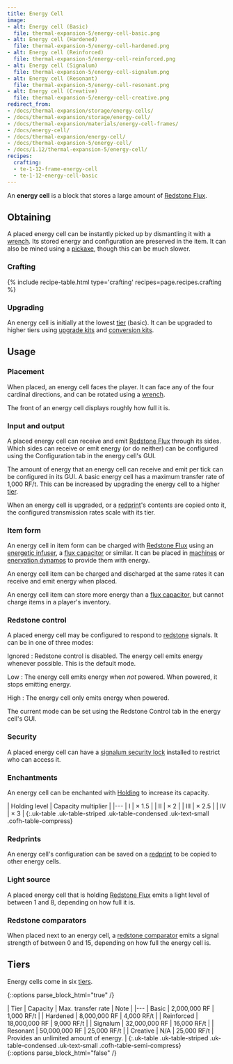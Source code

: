 ```yaml
---
title: Energy Cell
image:
- alt: Energy cell (Basic)
  file: thermal-expansion-5/energy-cell-basic.png
- alt: Energy cell (Hardened)
  file: thermal-expansion-5/energy-cell-hardened.png
- alt: Energy cell (Reinforced)
  file: thermal-expansion-5/energy-cell-reinforced.png
- alt: Energy cell (Signalum)
  file: thermal-expansion-5/energy-cell-signalum.png
- alt: Energy cell (Resonant)
  file: thermal-expansion-5/energy-cell-resonant.png
- alt: Energy cell (Creative)
  file: thermal-expansion-5/energy-cell-creative.png
redirect_from:
- /docs/thermal-expansion/storage/energy-cells/
- /docs/thermal-expansion/storage/energy-cell/
- /docs/thermal-expansion/materials/energy-cell-frames/
- /docs/energy-cell/
- /docs/thermal-expansion/energy-cell/
- /docs/thermal-expansion-5/energy-cell/
- /docs/1.12/thermal-expansion-5/energy-cell/
recipes:
  crafting:
  - te-1-12-frame-energy-cell
  - te-1-12-energy-cell-basic
---
```


An **energy cell** is a block that stores a large amount of [Redstone
Flux](/docs/redstone-flux/).


Obtaining
---------

A placed energy cell can be instantly picked up by dismantling it with a
[wrench](../../wrenches/). Its stored energy and configuration are preserved in
the item. It can also be mined using a
[pickaxe](https://minecraft.wiki/w/Pickaxe), though this can be much
slower.

### Crafting
{% include recipe-table.html type='crafting' recipes=page.recipes.crafting %}

### Upgrading
An energy cell is initially at the lowest [tier](#tiers) (basic). It can be
upgraded to higher tiers using [upgrade kits](../../thermal-foundation/upgrade-kits/) and
[conversion kits](../../thermal-foundation/conversion-kits/).


Usage
-----

### Placement
When placed, an energy cell faces the player. It can face any of the four
cardinal directions, and can be rotated using a [wrench](../../wrenches/).

The front of an energy cell displays roughly how full it is.

### Input and output
A placed energy cell can receive and emit [Redstone Flux](/docs/redstone-flux/)
through its sides. Which sides can receive or emit energy (or do neither) can be
configured using the Configuration tab in the energy cell's GUI.

The amount of energy that an energy cell can receive and emit per tick can be
configured in its GUI. A basic energy cell has a maximum transfer rate of 1,000
RF/t. This can be increased by upgrading the energy cell to a higher
[tier](#tiers).

When an energy cell is upgraded, or a [redprint](../../thermal-foundation/redprint/)'s contents are
copied onto it, the configured transmission rates scale with its tier.

### Item form
An energy cell in item form can be charged with [Redstone
Flux](/docs/redstone-flux/) using an [energetic
infuser](../energetic-infuser/), a [flux capacitor](../flux-capacitor/) or
similar. It can be placed in
[machines](../machines/) or [enervation dynamos](../enervation-dynamo/) to
provide them with energy.

An energy cell item can be charged and discharged at the same rates it can
receive and emit energy when placed.

An energy cell item can store more energy than a [flux
capacitor](../flux-capacitor/), but cannot charge items in a player's
inventory.

### Redstone control
A placed energy cell may be configured to respond to
[redstone](https://minecraft.wiki/w/Redstone) signals. It can be in one
of three modes:

Ignored
: Redstone control is disabled. The energy cell emits energy whenever possible.
This is the default mode.

Low
: The energy cell emits energy when *not* powered. When powered, it stops
emitting energy.

High
: The energy cell only emits energy when powered.

The current mode can be set using the Redstone Control tab in the energy cell's
GUI.

### Security
A placed energy cell can have a [signalum security
lock](../../thermal-foundation/signalum-security-lock/) installed to restrict who can access it.

### Enchantments
An energy cell can be enchanted with [Holding](../../cofh-core/holding/) to increase its
capacity.

| Holding level | Capacity multiplier |
|---
| I | × 1.5 |
| II | × 2 |
| III | × 2.5 |
| IV | × 3 |
{:.uk-table .uk-table-striped .uk-table-condensed .uk-text-small .cofh-table-compress}

### Redprints
An energy cell's configuration can be saved on a [redprint](../../thermal-foundation/redprint/) to
be copied to other energy cells.

### Light source
A placed energy cell that is holding [Redstone Flux](/docs/redstone-flux/) emits
a light level of between 1 and 8, depending on how full it is.

### Redstone comparators
When placed next to an energy cell, a [redstone
comparator](https://minecraft.wiki/w/Redstone_Comparator) emits a signal
strength of between 0 and 15, depending on how full the energy cell is.


Tiers
-----

Energy cells come in six [tiers](../../thermal-foundation/tiers/).

{::options parse_block_html="true" /}
<div class="uk-overflow-container">
| Tier | Capacity | Max. transfer rate | Note |
|---
| Basic | 2,000,000 RF | 1,000 RF/t |
| Hardened | 8,000,000 RF | 4,000 RF/t |
| Reinforced | 18,000,000 RF | 9,000 RF/t |
| Signalum | 32,000,000 RF | 16,000 RF/t |
| Resonant | 50,000,000 RF | 25,000 RF/t |
| Creative | N/A | 25,000 RF/t | Provides an unlimited amount of energy. |
{:.uk-table .uk-table-striped .uk-table-condensed .uk-text-small .cofh-table-semi-compress}
</div>
{::options parse_block_html="false" /}
